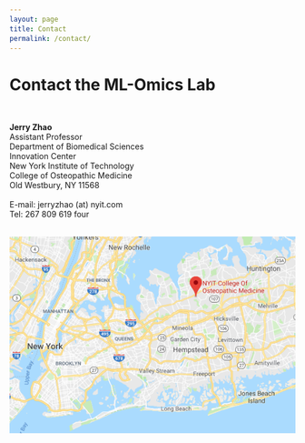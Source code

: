 ```yaml
---
layout: page
title: Contact
permalink: /contact/
--- 
```


# Contact the ML-Omics Lab<br>
 <br>
 
**Jerry Zhao**<br>
Assistant Professor<br>
Department of Biomedical Sciences<br>
Innovation Center<br>
New York Institute of Technology<br>
College of Osteopathic Medicine<br>
Old Westbury, NY 11568<br>
 <br>
E-mail: jerryzhao (at) nyit.com<br>
Tel: 267 809 619 four<br>
 <br>

<img width="800" src="/img/ML_Omics_Lab_googlemap_1.png" data-action="zoom">



